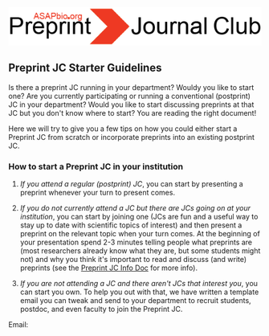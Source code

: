 ![Alt-text](https://github.com/SamanthaHindle/preprint_JournalClub/blob/master/logo.png)

## Preprint JC Starter Guidelines  

Is there a preprint JC running in your department? Wouldy you like to start one? Are you currently participating or running a conventional (postprint) JC in your department? Would you like to start discussing preprints at that JC but you don't know where to start? You are reading the right document!  

Here we will try to give you a few tips on how you could either start a Preprint JC from scratch or incorporate preprints into 
an existing postprint JC.

### How to start a Preprint JC in your institution  

1. *If you attend a regular (postprint) JC*, you can start by presenting a preprint whenever your turn to present comes. 

2. *If you do not currently attend a JC but there are JCs going on at your institution*, you can start by joining one (JCs are fun and a 
useful way to stay up to date with scientific topics of interest) and then present a preprint on the relevant topic when your turn comes. At the beginning of your presentation spend 2-3 minutes telling people what preprints are (most researchers already know what they are, but some students might not) and why you think it's important to read and discuss (and write) preprints (see the [Preprint JC Info Doc](https://github.com/SamanthaHindle/preprint_JournalClub/blob/master/Starter_Kit/PPJC_Info_Doc.md) for more info).  

3. *If you are not attending a JC and there aren't JCs that interest you*, you can start you own. To help you out with that, we have written a template email you can tweak and send to your department to recruit students, postdoc, and even faculty to join the Preprint JC. 

Email:


